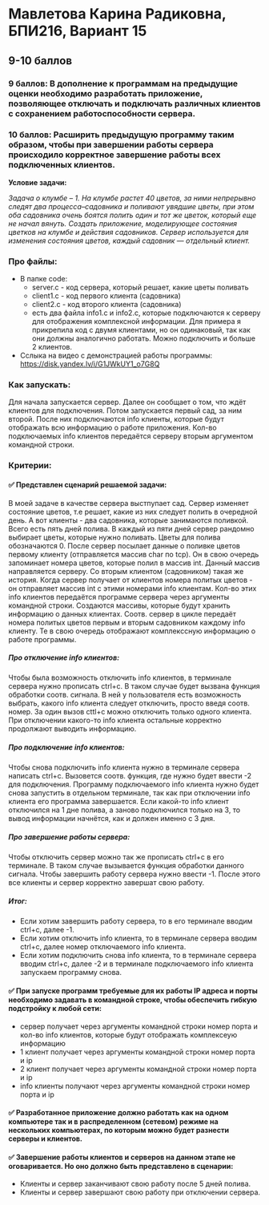 # Мавлетова Карина Радиковна, БПИ216, Вариант 15
## 9-10 баллов 
### 9 баллов: В дополнение к программам на предыдущие оценки необходимо разработать приложение, позволяющее отключать и подключать различных клиентов с сохранением работоспособности сервера. 
### 10 баллов: Расширить предыдущую программу таким образом, чтобы при завершении работы сервера происходило корректное завершение работы всех подключенных клиентов.

**Условие задачи:**

*Задача о клумбе – 1. На клумбе растет 40 цветов, за ними непрерывно следят два процесса–садовника и поливают увядшие цветы, при этом оба садовника очень боятся полить один и тот же
цветок, который еще не начал вянуть. Создать приложение,
моделирующее состояния цветков на клумбе и действия
садовников. Сервер используется для изменения состояния цветов, каждый садовник — отдельный клиент.*

### Про файлы:
- В папке code:
    - server.c - код сервера, который решает, какие цветы поливать
    - client1.c - код первого клиента (садовника)
    - client2.c - код второго клиента (садовника)
    - есть два файла info1.c и info2.c, которые подключаются к серверу для отображения комплексной информации. Для примера я прикрепила код с двумя клиентами, но он одинаковый, так как они должны аналогично работать. Можно подключить и больше 2 клиентов.
- Сслыка на видео с демонстрацией работы программы:
    https://disk.yandex.lv/i/G1JWkUY1_o7G8Q
### Как запускать:
Для начала запускается сервер. Далее он сообщает о том, что ждёт клиентов для подключения. Потом запускается первый сад, за ним второй. После них подключаются info клиенты, которые будут отображать всю информацию о работе приложения. Кол-во подключаемых info клиентов передаётся серверу вторым аргументом командной строки.

### Критерии:

#### :white_check_mark: Представлен сценарий решаемой задачи:
В моей задаче в качестве сервера выстпупает сад. Сервер изменяет состояние цветов, т.е решает, какие из них следует полить в очередной день. А вот клиенты - два садовника, которые занимаются поливкой.
Всего есть пять дней полива. В каждый из пяти дней сервер рандомно выбирает цветы, которые нужно поливать. Цветы для полива обозначаются 0. После сервер посылает данные о поливке
цветов первому клиенту (отправляется массив char по tcp). Он в свою очередь запоминает номера цветов, которые полил в массив int. Данный массив направляется серверу. Со вторым клиентом (садовником) такая же история. Когда сервер получает от клиентов номера политых цветов - он отправляет массив int с этими номерами info клиентам. Кол-во этих info клиентов передаётся программе сервера через аргументы командной строки. Создаются массивы, которые будут хранить информацию о данных клиентах. Соотв. сервер в цикле передаёт номера политых цветов первым и вторым садовником каждому info клиенту. Те в свою очередь отображают комплекссную информацию о работе программы.
##### Про отключение info клиентов:
Чтобы была возможность отключить info клиентов, в терминале сервера нужно прописать ctrl+c. В таком случае будет вызвана функция обработки соотв. сигнала. В ней у пользователя есть возможность выбрать, какого info клиента следует отключить, просто введя соотв. номер. За один вызов cttl+c можно отключить только одного клиента. При отключении какого-то info клиента остальные корректно продолжают выводить информацию.
##### Про подключение info клиентов:
Чтобы снова подключить info клиента нужно в терминале сервера написать ctrl+c. Вызовется соотв. функция, где нужно будет ввести -2 для подключения. Программу подключаемого info клиента нужно будет снова запустить в отдельном терминале, так как при отключении info клиента его программа завершается. Если какой-то info клиент отключился на 1 дне полива, а заново подключился только на 3, то вывод информации начнётся, как и должен именно с 3 дня.
##### Про завершение работы сервера:
Чтобы отключить сервер можно так же прописать ctrl+c в его терминале. В таком случае вызывается функция обработки данного сигнала. Чтобы завершить работу сервера нужно ввести -1. После этого все клиенты и сервер корректно завершат свою работу.
##### Итог:
- Если хотим завершить работу сервера, то в его терминале вводим ctrl+c, далее -1.
- Если хотим отключить info клиента, то в терминале сервера вводим ctrl+c, далее номер отключаемого info клиента.
- Если хотим подключить снова info клиента, то в терминале сервера вводим ctrl+c, далее -2 и в терминале подключаемого info клиента запускаем программу снова.


#### :white_check_mark: При запуске программ требуемые для их работы IP адреса и порты необходимо задавать в командной строке, чтобы обеспечить гибкую подстройку к любой сети:
- сервер получает через аргументы командной строки номер порта и кол-во info клиентов, которые будут отображать комплексеую информацию
- 1 клиент получает через аргументы командной строки номер порта и ip
- 2 клиент получает через аргументы командной строки номер порта и ip
- info клиенты получают через аргументы командной строки номер порта и ip

#### :white_check_mark: Разработанное приложение должно работать как на одном компьютере так и в распределенном (сетевом) режиме на нескольких компьютерах, по которым можно будет разнести серверы и клиентов.

#### :white_check_mark: Завершение работы клиентов и серверов на данном этапе не оговаривается. Но оно должно быть представлено в сценарии:
- Клиенты и сервер заканчивают свою работу после 5 дней полива.
- Клиенты и сервер завершают свою работу при отключении сервера.

